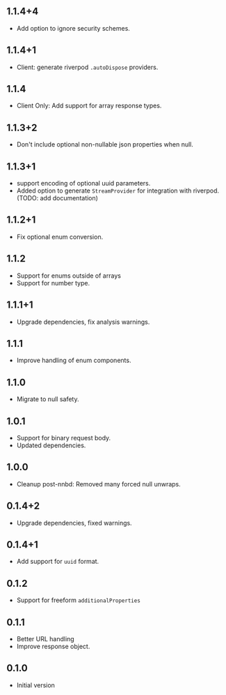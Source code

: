 ## 1.1.4+4

* Add option to ignore security schemes.

## 1.1.4+1

* Client: generate riverpod `.autoDispose` providers.

## 1.1.4

* Client Only: Add support for array response types.

## 1.1.3+2

* Don't include optional non-nullable json properties when null.

## 1.1.3+1

* support encoding of optional uuid parameters.
* Added option to generate `StreamProvider` for integration with riverpod. (TODO: add documentation)

## 1.1.2+1

* Fix optional enum conversion.

## 1.1.2

* Support for enums outside of arrays
* Support for number type.

## 1.1.1+1

* Upgrade dependencies, fix analysis warnings.

## 1.1.1

* Improve handling of enum components.

## 1.1.0

* Migrate to null safety.

## 1.0.1

* Support for binary request body.
* Updated dependencies.

## 1.0.0

* Cleanup post-nnbd: Removed many forced null unwraps.

## 0.1.4+2

* Upgrade dependencies, fixed warnings.

## 0.1.4+1

* Add support for `uuid` format.

## 0.1.2

- Support for freeform `additionalProperties`

## 0.1.1

- Better URL handling
- Improve response object.

## 0.1.0

- Initial version

